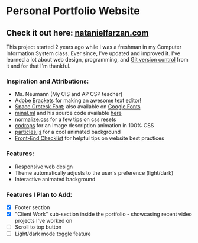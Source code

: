 # Personal Portfolio Website

## Check it out here: [natanielfarzan.com](https://natanielfarzan.com/)

This project started 2 years ago while I was a freshman in my Computer Information System class. Ever since, I've updated and improved it. I've learned a lot about web design, programming, and [Git version control](https://git-scm.com/) from it and for that I'm thankful.

### Inspiration and Attributions:

- Ms. Neumann (My CIS and AP CSP teacher)
- [Adobe Brackets](http://brackets.io/) for making an awesome text editor!
- [Space Grotesk Font](https://floriankarsten.github.io/space-grotesk/); also available on [Google Fonts](https://fonts.google.com/specimen/Space+Grotesk)
- [minal.ml](https://minar.ml/) and his source code available [here](https://github.com/m-i-n-a-r/sparky-portfolio)
- [normalize.css](https://github.com/necolas/normalize.css) for a few tips on css resets
- [codrops](https://tympanus.net/codrops/2011/11/02/original-hover-effects-with-css3/) for an image description animation in 100% CSS
- [particles.js](https://github.com/VincentGarreau/particles.js) for a cool animated background
- [Front-End Checklist](https://github.com/thedaviddias/Front-End-Checklist) for helpful tips on website best practices

### Features:

- Responsive web design
- Theme automatically adjusts to the user's preference (light/dark)
- Interactive animated background

### Features I Plan to Add:

- [x] Footer section
- [x] "Client Work" sub-section inside the portfolio - showcasing recent video projects I've worked on
- [ ] Scroll to top button
- [ ] Light/dark mode toggle feature
